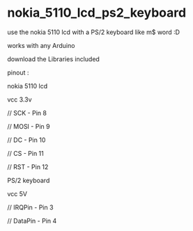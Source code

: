 # nokia_5110_lcd_ps2_keyboard
use the nokia 5110 lcd with a PS/2 keyboard like m$ word :D

works with any Arduino

download the Libraries included

pinout :


nokia 5110 lcd 

vcc 3.3v

//      SCK  - Pin 8

//      MOSI - Pin 9

//      DC   - Pin 10

//      CS   - Pin 11

//      RST  - Pin 12


PS/2 keyboard

vcc 5V

//      IRQPin  - Pin 3

//      DataPin - Pin 4
